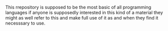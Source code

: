 This rrepository is supposed to be the most basic of all programming languages if anyone is supposedly interested in this kind of a material they might as well refer to this and make full use of it as and when they find it necesssary to use.
